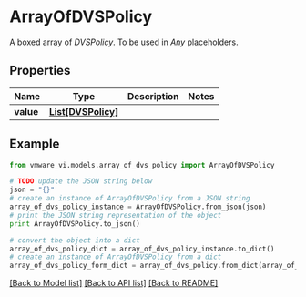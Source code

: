 # ArrayOfDVSPolicy

A boxed array of *DVSPolicy*. To be used in *Any* placeholders. 

## Properties
Name | Type | Description | Notes
------------ | ------------- | ------------- | -------------
**value** | [**List[DVSPolicy]**](DVSPolicy.md) |  | 

## Example

```python
from vmware_vi.models.array_of_dvs_policy import ArrayOfDVSPolicy

# TODO update the JSON string below
json = "{}"
# create an instance of ArrayOfDVSPolicy from a JSON string
array_of_dvs_policy_instance = ArrayOfDVSPolicy.from_json(json)
# print the JSON string representation of the object
print ArrayOfDVSPolicy.to_json()

# convert the object into a dict
array_of_dvs_policy_dict = array_of_dvs_policy_instance.to_dict()
# create an instance of ArrayOfDVSPolicy from a dict
array_of_dvs_policy_form_dict = array_of_dvs_policy.from_dict(array_of_dvs_policy_dict)
```
[[Back to Model list]](../README.md#documentation-for-models) [[Back to API list]](../README.md#documentation-for-api-endpoints) [[Back to README]](../README.md)


